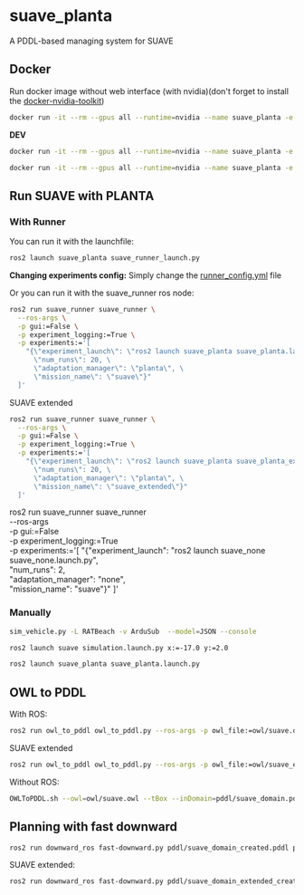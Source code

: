 # suave_planta

A PDDL-based managing system for SUAVE

## Docker

Run docker image without web interface (with nvidia)(don't forget to install the [docker-nvidia-toolkit](https://docs.nvidia.com/datacenter/cloud-native/container-toolkit/latest/install-guide.html))

```Bash
docker run -it --rm --gpus all --runtime=nvidia --name suave_planta -e DISPLAY=$DISPLAY -e QT_X11_NO_MITSHM=1 -e NVIDIA_VISIBLE_DEVICES=all -e NVIDIA_DRIVER_CAPABILITIES=all -v $HOME/suave/results:/home/ubuntu-user/suave/results -v /dev/dri:/dev/dri -v /tmp/.X11-unix:/tmp/.X11-unix -v /etc/localtime:/etc/localtime:ro ghcr.io/kas-lab/suave_planta:main
```

**DEV**
```Bash
docker run -it --rm --gpus all --runtime=nvidia --name suave_planta -e DISPLAY=$DISPLAY -e QT_X11_NO_MITSHM=1 -e NVIDIA_VISIBLE_DEVICES=all -e NVIDIA_DRIVER_CAPABILITIES=all -v /dev/dri:/dev/dri -v /tmp/.X11-unix:/tmp/.X11-unix -v /etc/localtime:/etc/localtime:ro -v $HOME/suave/results:/home/ubuntu-user/suave/results ghcr.io/kas-lab/suave_planta:main
```

```Bash
docker run -it --rm --gpus all --runtime=nvidia --name suave_planta -e DISPLAY=$DISPLAY -e QT_X11_NO_MITSHM=1 -e NVIDIA_VISIBLE_DEVICES=all -e NVIDIA_DRIVER_CAPABILITIES=all -v $HOME/suave/results:/home/ubuntu-user/suave/results -v /dev/dri:/dev/dri -v /tmp/.X11-unix:/tmp/.X11-unix -v /etc/localtime:/etc/localtime:ro -v $HOME/suave_ws/src/suave_planta:/home/ubuntu-user/suave_ws/src/suave_planta -v $HOME/suave_ws/src/ros2_planning_system:/home/ubuntu-user/suave_ws/src/plansys2 suave_planta
```

## Run SUAVE with PLANTA

### With Runner

You can run it with the launchfile:

```Bash
ros2 launch suave_planta suave_runner_launch.py
```

**Changing experiments config:** Simply change the [runner_config.yml](config/runner_config.yml) file

Or you can run it with the suave_runner ros node:
```Bash
ros2 run suave_runner suave_runner \
  --ros-args \
  -p gui:=False \
  -p experiment_logging:=True \
  -p experiments:='[
    "{\"experiment_launch\": \"ros2 launch suave_planta suave_planta.launch.py\", \
      \"num_runs\": 20, \
      \"adaptation_manager\": \"planta\", \
      \"mission_name\": \"suave\"}"
  ]'
```

SUAVE extended
```Bash
ros2 run suave_runner suave_runner \
  --ros-args \
  -p gui:=False \
  -p experiment_logging:=True \
  -p experiments:='[
    "{\"experiment_launch\": \"ros2 launch suave_planta suave_planta_extended.launch.py\", \
      \"num_runs\": 20, \
      \"adaptation_manager\": \"planta\", \
      \"mission_name\": \"suave_extended\"}"
  ]'
```

ros2 run suave_runner suave_runner \
  --ros-args \
  -p gui:=False \
  -p experiment_logging:=True \
  -p experiments:='[
    "{\"experiment_launch\": \"ros2 launch suave_none suave_none.launch.py\", \
      \"num_runs\": 2, \
      \"adaptation_manager\": \"none\", \
      \"mission_name\": \"suave\"}"
  ]'

### Manually

```Bash
sim_vehicle.py -L RATBeach -v ArduSub  --model=JSON --console
```

```Bash
ros2 launch suave simulation.launch.py x:=-17.0 y:=2.0
```

```Bash
ros2 launch suave_planta suave_planta.launch.py
```


## OWL to PDDL

With ROS:
```bash
ros2 run owl_to_pddl owl_to_pddl.py --ros-args -p owl_file:=owl/suave.owl -p in_domain_file:=pddl/suave_domain.pddl -p out_domain_file:=pddl/suave_domain_created.pddl -p in_problem_file:=pddl/suave_problem.pddl -p out_problem_file:=pddl/suave_problem_created.pddl
```

SUAVE extended
```bash
ros2 run owl_to_pddl owl_to_pddl.py --ros-args -p owl_file:=owl/suave_extended.owl -p in_domain_file:=pddl/suave_domain_extended.pddl -p out_domain_file:=pddl/suave_domain_extended_created.pddl -p in_problem_file:=pddl/suave_problem_extended.pddl -p out_problem_file:=pddl/suave_problem_extended_created.pddl
```

Without ROS:
```bash
OWLToPDDL.sh --owl=owl/suave.owl --tBox --inDomain=pddl/suave_domain.pddl --outDomain=pddl/suave_test.pddl --aBox --inProblem=pddl/suave_problem.pddl --outProblem=pddl/suave_test.pddl --ignore-data-props --add-num-comparisons
```

## Planning with fast downward

```bash
ros2 run downward_ros fast-downward.py pddl/suave_domain_created.pddl pddl/suave_problem_created.pddl --search 'astar(blind())'
```

SUAVE extended:
```bash
ros2 run downward_ros fast-downward.py pddl/suave_domain_extended_created.pddl pddl/suave_problem_extended_created.pddl --search 'astar(blind())'
```